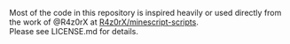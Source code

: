 Most of the code in this repository is inspired heavily or used directly from the work of @R4z0rX at [R4z0rX/minescript-scripts](https://github.com/R4z0rX/minescript-scripts). \
Please see LICENSE.md for details.
